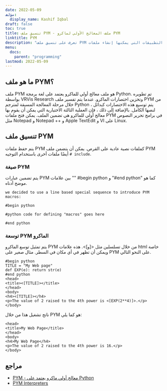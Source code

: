 ```yaml
---
date: 2022-05-09
مؤلف:
  display_name: Kashif Iqbal
draft: false
toc: true
title: تنسيق ملف PYM - ملف المعالج الأولي لماكرو PYM
linktitle: PYM
description: "تعرف على تنسيق ملف PYM وواجهات برمجة التطبيقات التي يمكنها إنشاء ملفات PYM وفتحها."
menu:
  docs:
    parent: "programming"
lastmod: 2022-05-09
---
```


## ما هو ملف PYM؟

ملف PYM هو ملف معالج أولي للماكرو يعتمد على لغة برمجة Python. تم تطويره بواسطة VRVis Research وتخزين اختصارات الماكرو. عندما يتم تفسير ملف PYM من خلال مرحلة المعالجة المسبقة لمترجم Python ، يتم توسيع هذه الاختصارات كبدائل لنصها الكامل. بالإضافة إلى ذلك ، فإن العملية الثالثة الاختيارية التي يمكن أن يقوم بها معالج أولي للماكرو هي تضمين الملف. يمكن فتح ملفات PYM في برامج تحرير النصوص مثل Notepad و Notepad ++ و Apple TextEdit و VI على Linux.

## تنسيق ملف PYM

يتم حفظ ملفات PYM كملفات نصية عادية على القرص. يمكن أن يتضمن ملف PYM أيضًا ملفات أخرى باستخدام التوجيه `# include`.

### صيغة PYM

يتم تضمين عبارات PYM بين علامات "" #begin python و "#end python" كما هو موضح أدناه.

```
we decided to use a line based special sequence to introduce PYM macros:

#begin python

#python code for defining "macros" goes here

#end python
```
### توسعة PYM الماكرو

يتم تمثيل توسع الماكرو PYM من خلال تسلسلين مثل <[و]>. هذه علامات html خاصة ويمكن أن تظهر في أي مكان في السطر. مثال صغير على PYM على النحو التالي.

```
#begin python
TITLE = "My Web page"
def EXP(e): return str(e)
#end python
<head>
<title><[TITLE]></title>
</head>
<body>
<h4><[TITLE]></h4>
<p>The value of 2 raised to the 4th power is <[EXP(2**4)]>.</p>
</body>
```

ناتج تشغيل هذا من خلال PYM هو كما يلي:

```
<head>
<title>My Web Page</title>
</head>
<body>
<h4>My Web Page</h4>
<p>The value of 2 raised to the 4th power is 16.</p>
</body>
```

## مراجع ##

* [PYM - معالج أولي ماكرو يعتمد على Python](http://web.archive.org/web/20051122185426/http://ray.cg.tuwien.ac.at/rft/Papers/PYM/pym.html)
* [PYM Interpreters](https://github.com/interpreters/pym)

